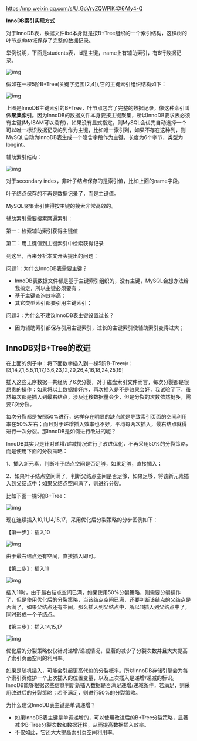 https://mp.weixin.qq.com/s/U_GcVrvZQWPlK4X6Afy4-Q



**InnoDB索引实现方式**

 对于InnoDB表，数据文件ibd本身就是按B+Tree组织的一个索引结构，这棵树的叶节点data域保存了完整的数据记录。

举例说明，下面是students表，id是主键，name上有辅助索引，有6行数据记录。

![img](https://mmbiz.qpic.cn/mmbiz_png/tibrg3AoIJTt7dxzzVgByBgsUpTZe1wINdSqiaxuw31oPVKibpBu0TQ7MeAPoWtHJkDP0icyqbCgYkiah7JBJpUOgYA/640?wx_fmt=png&tp=webp&wxfrom=5&wx_lazy=1)

假如在一棵5阶B+Tree(关键字范围[2,4]),它的主键索引组织结构如下：

![img](https://mmbiz.qpic.cn/mmbiz_png/tibrg3AoIJTt7dxzzVgByBgsUpTZe1wINy3hGFgSkaAlO4YarPzIjyzF8Vv3UiawYbedyxE0gReMgZVvZVxeib65g/640?wx_fmt=png&tp=webp&wxfrom=5&wx_lazy=1)

上图是InnoDB主键索引的B+Tree，叶节点包含了完整的数据记录，像这种索引叫做**聚集索引**。因为InnoDB的数据文件本身要按主键聚集，所以InnoDB要求表必须有主键(MyISAM可以没有)，如果没有显式指定，则MySQL会优先自动选择一个可以唯一标识数据记录的列作为主键，比如唯一索引列，如果不存在这种列，则MySQL自动为InnoDB表生成一个隐含字段作为主键，长度为6个字节，类型为longint。



辅助索引结构：

![img](https://mmbiz.qpic.cn/mmbiz_png/tibrg3AoIJTt7dxzzVgByBgsUpTZe1wINelUn0BAzwbg82feMOo1KqxACoibib2Nrp7WpiakNBbscP0dyD3vlt1qvw/640?wx_fmt=png&tp=webp&wxfrom=5&wx_lazy=1)

对于secondary index，非叶子结点保存的是索引值，比如上面的name字段。

叶子结点保存的不再是数据记录了，而是主键值。



MySQL聚集索引使得按主键的搜索非常高效的。

辅助索引需要搜索两遍索引：

第一：检索辅助索引获得主键值

第二：用主键值到主键索引中检索获得记录

到这里，再来分析本文开头提出的问题：

问题1：为什么InnoDB表需要主键？

- InnoDB表数据文件都是基于主键索引组织的，没有主键，MySQL会想办法给我搞定，所以主键必须要有；
- 基于主键查询效率高；
- 其它类型索引都要引用主键索引；

问题3：为什么不建议InnoDB表主键设置过长？

- 因为辅助索引都保存引用主键索引，过长的主键索引使辅助索引变得过大；

## InnoDB对B+Tree的改进

在上面的例子中：将下面数字插入到一棵5阶B-Tree中：[3,14,7,1,8,5,11,17,13,6,23,12,20,26,4,16,18,24,25,19]

插入这些无序数据一共经历了6次分裂，对于磁盘索引文件而言，每次分裂都是很昂贵的操作；如果将以上数据排好序，再次插入是不是效果会好，我试验了下，虽然每次都是插入到最右结点，涉及迁移数据量会少，但是分裂的次数依然挺多，需要7次分裂。

每次分裂都是按照50%进行，这样存在明显的缺点就是导致索引页面的空间利用率在50%左右；而且对于递增插入效率也不好，平均每两次插入，最右结点就得进行一次分裂。那InnoDB是如何进行改进的呢？

InnoDB其实只是针对递增/递减情况进行了改进优化，不再采用50%的分裂策略，而是使用下面的分裂策略：

1、插入新元素，判断叶子结点空间是否足够，如果足够，直接插入；

2、如果叶子结点空间满了，判断父结点空间是否足够，如果足够，将该新元素插入到父结点中；如果父结点空间满了，则进行分裂。

比如下面一棵5阶B+Tree：

![img](https://mmbiz.qpic.cn/mmbiz_png/tibrg3AoIJTt7dxzzVgByBgsUpTZe1wINvkHiaPWPmBwsMYyasSwFERkYJcWBfdOzx19oW8SVR8Mib2QfT6pOSsYg/640?wx_fmt=png&tp=webp&wxfrom=5&wx_lazy=1)

现在连续插入10,11,14,15,17，采用优化后分裂策略的分步图例如下：

【第一步】：插入10

![img](https://mmbiz.qpic.cn/mmbiz_png/tibrg3AoIJTt7dxzzVgByBgsUpTZe1wINVJ6JaH7a3jNDa5jX31EZ8l6iccHrbpIEY8AXRQ2qHe9lsaMbrwFhTGQ/640?wx_fmt=png&tp=webp&wxfrom=5&wx_lazy=1)

由于最右结点还有空间，直接插入即可。

【第二步】：插入11

![img](https://mmbiz.qpic.cn/mmbiz_png/tibrg3AoIJTt7dxzzVgByBgsUpTZe1wINUwGibmmcAoyQcfPlic3eVah4pPr8fGTA9Zu8aAkDa229Dz97UMIbvJwg/640?wx_fmt=png&tp=webp&wxfrom=5&wx_lazy=1)

插入11时，由于最右结点空间已满，如果使用50%分裂策略，则需要分裂操作了，但是使用优化后的分裂策略，当该结点空间已满，还要判断该结点的父结点是否满了，如果父结点还有空间，那么插入到父结点中，所以11插入到父结点中了，同时形成一个子结点。

 【第三步】：插入14,15,17

![img](https://mmbiz.qpic.cn/mmbiz_png/tibrg3AoIJTt7dxzzVgByBgsUpTZe1wINCQmuicW35wEvYoiabzg6WjjjGvk122aSgPVeFdFOH1dWvDdguY6fOM3Q/640?wx_fmt=png&tp=webp&wxfrom=5&wx_lazy=1)

优化后的分裂策略仅仅针对递增/递减情况，显著的减少了分裂次数并且大大提高了索引页面空间的利用率。

如果是随机插入，可能会引起更高代价的分裂概率。所以InnoDB存储引擎会为每个索引页维护一个上次插入的位置变量，以及上次插入是递增/递减的标识。InnoDB能够根据这些信息判断新插入数据是否满足递增/递减条件，若满足，则采用改进后的分裂策略；若不满足，则进行50%的分裂策略。



为什么建议InnoDB表主键是单调递增？

- 如果InnoDB表主键是单调递增的，可以使用改进后的B+Tree分裂策略，显著减少B-Tree分裂次数和数据迁移，从而提高数据插入效率。
- 不仅如此，它还大大提高索引页空间利用率。